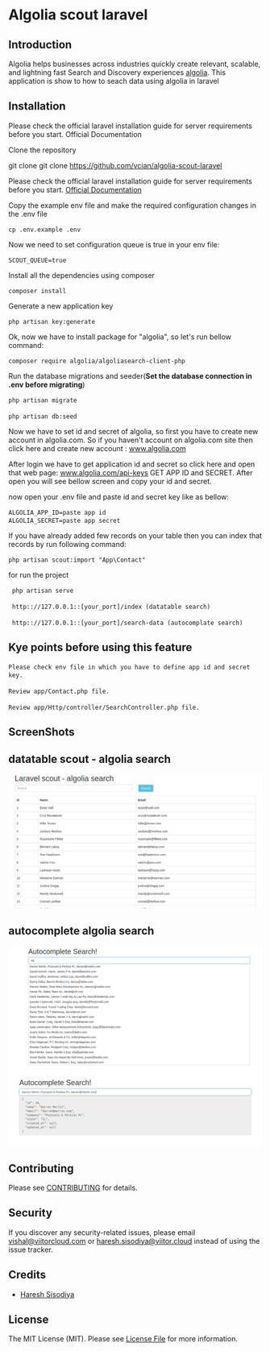 # Algolia scout laravel

## Introduction
Algolia helps businesses across industries quickly create relevant, scalable, and lightning fast Search and Discovery experiences [algolia](https://www.algolia.com/).
This application is show to how to seach data using algolia in laravel
  
## Installation

Please check the official laravel installation guide for server requirements before you start. Official Documentation

Clone the repository

git clone git clone https://github.com/vcian/algolia-scout-laravel


Please check the official laravel installation guide for server requirements before you start. [Official Documentation](https://laravel.com/docs/7.x/installation)


Copy the example env file and make the required configuration changes in the .env file

    cp .env.example .env

Now we need to set configuration queue is true in your env file:

    SCOUT_QUEUE=true
    

Install all the dependencies using composer

    composer install

Generate a new application key

    php artisan key:generate

Ok, now we have to install package for "algolia", so let's run bellow command:
    
    composer require algolia/algoliasearch-client-php
    
Run the database migrations and seeder(**Set the database connection in .env before migrating**)

    php artisan migrate
        
    php artisan db:seed
    
Now we have to set id and secret of algolia, so first you have to create new account in algolia.com. So if you haven't account on algolia.com site then click here and create new account : www.algolia.com

After login we have to get application id and secret so click here and open that web page: www.algolia.com/api-keys GET APP ID and SECRET. After open you will see bellow screen and copy your id and secret.
   
now open your .env file and paste id and secret key like as bellow:

    ALGOLIA_APP_ID=paste app id
    ALGOLIA_SECRET=paste app secret
    
 If you have already added few records on your table then you can index that records by run following command:
 
    php artisan scout:import "App\Contact" 
    
for run the project

     php artisan serve
    
     http:://127.0.0.1::[your_port]/index (datatable search) 
        
     http:://127.0.0.1::[your_port]/search-data (autocomplate search)
        
## Kye points before using this feature

    Please check env file in which you have to define app id and secret key.
    
    Review app/Contact.php file.
    
    Review app/Http/controller/SearchController.php file.
    
## ScreenShots    

## datatable scout - algolia search
![Screenshot](screenshots/datatable.png)

## autocomplete algolia search
![Screenshot](screenshots/autocomplite.png)
![Screenshot](screenshots/autocomplite-priview.png)


## Contributing

Please see [CONTRIBUTING](CONTRIBUTING.md) for details.

## Security

If you discover any security-related issues, please email vishal@viitorcloud.com or haresh.sisodiya@viitor.cloud instead of using the issue tracker.

## Credits

- [Haresh Sisodiya](https://github.com/Hareshsinh)

## License

The MIT License (MIT). Please see [License File](LICENSE.md) for more information.
